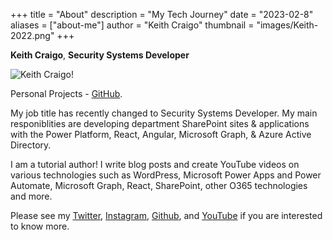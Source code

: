 +++
title = "About"
description = "My Tech Journey"
date = "2023-02-8"
aliases = ["about-me"]
author = "Keith Craigo"
thumbnail = "images/Keith-2022.png"
+++

**Keith Craigo**, **Security Systems Developer**

![Keith Craigo!](/images/Keith-2022.png "Keith Craigo")

Personal Projects - [GitHub](https://github.com/kcraigo).

My job title has recently changed to Security Systems Developer. 
My main responiblities are developing department SharePoint sites & applications with the Power Platform, React, Angular, Microsoft Graph, & Azure Active Directory. 

I am a tutorial author! 
I write blog posts and create YouTube videos on various technologies such as WordPress, Microsoft Power Apps and Power Automate, Microsoft Graph, React, SharePoint, other O365 technologies and more.


Please see my [Twitter](https://twitter.com/KeithCraigo), [Instagram](https://www.instagram.com/rodneykc/), [Github](https://github.com/kcraigo), and [YouTube](http://www.youtube.com/c/WebDevByTheBay) if you are interested to know more.